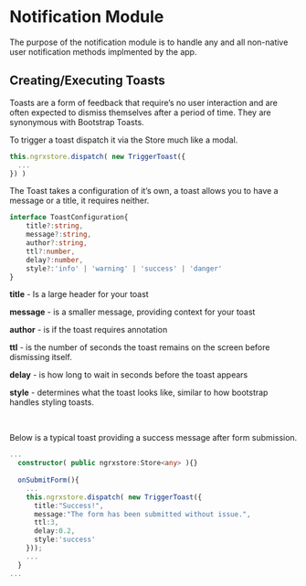# Notification Module
<p>The purpose of the notification module is to handle any and all non-native user notification methods implmented by the app.</p>

## Creating/Executing Toasts
Toasts are a form of feedback that require’s no user interaction and are often expected to dismiss themselves after a period of time. They are synonymous with Bootstrap Toasts.

To trigger a toast dispatch it via the Store much like a modal.

```typescript
this.ngrxstore.dispatch( new TriggerToast({
  ...
}) )
```

<p>The Toast takes a configuration of it’s own, a toast allows you to have a message or a title, it requires neither.</p>

```typescript
interface ToastConfiguration{
    title?:string,
    message?:string,
    author?:string,
    ttl?:number,
    delay?:number,
    style?:'info' | 'warning' | 'success' | 'danger'
}
```

<b>title</b> - Is a large header for your toast

<b>message</b> - is a smaller message, providing context for your toast

<b>author</b> - is if the toast requires annotation

<b>ttl</b> - is the number of seconds the toast remains on the screen before dismissing itself.

<b>delay</b> - is how long to wait in seconds before the toast appears

<b>style</b> - determines what the toast looks like, similar to how bootstrap handles styling toasts.

<br/>
<p>Below is a typical toast providing a success message after form submission.</p>

```typescript
...
  constructor( public ngrxstore:Store<any> ){}
  
  onSubmitForm(){
    ...
    this.ngrxstore.dispatch( new TriggerToast({
      title:"Success!",
      message:"The form has been submitted without issue.",
      ttl:3,
      delay:0.2,
      style:'success'
    }));
    ...
  }
...
```
